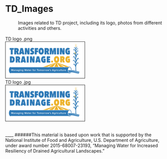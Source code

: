 # TD_Images 
<dl>
  <dd>Images related to TD project, including its logo, photos from different activities and others. </dd>
  <br>

  <dt>TD logo .png </dt>
  <img src="https://github.com/TransformingDrainage/TD_Images/blob/master/Transforming_Drainage.png" alt="IMAGE ALT TEXT HERE" width="250" border="1" />

  <dt>TD logo .jpg </dt>
  <img src="https://github.com/TransformingDrainage/TD_Images/blob/master/Transforming_Drainage.jpg" width="250" border="1" />
</dl>
<br>
____
######This material is based upon work that is supported by the National Institute of Food and Agriculture, U.S. Department of Agriculture, under award number 2015-68007-23193, “Managing Water for Increased Resiliency of Drained Agricultural Landscapes.”
